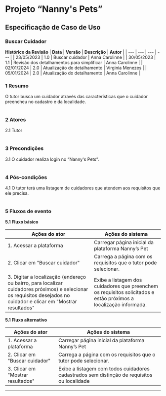 # **Projeto “Nanny's Pets”**
## **Especificação de Caso de Uso**
### **Buscar Cuidador**

**Histórico da Revisão**
| **Data** | **Versão** | **Descrição** | **Autor** |
| --- | --- | --- | --- |
| 23/05/2023 | 1.0 | Buscar cuidador | Anna Carolinne |
| 30/05/2023 | 1.1 | Revisão dos detalhamentos para simplificar | Anna Carolinne |
| 02/01/2024 | 2.0 | Atualização do detalhamento | Virginia Menezes |
| 05/01/2024 | 2.0 | Atualização do detalhamento | Anna Carolinne |
</br>

### **1 Resumo**
O tutor busca um cuidador através das características que o cuidador preencheu no cadastro e da localidade. </br></br>

### **2 Atores**
2.1 Tutor </br></br>

### **3 Precondições**  
3.1 O cuidador realiza login no “Nanny's Pets”.</br></br>

### **4 Pós-condições**  
4.1 O tutor terá uma listagem de cuidadores que atendem aos requisitos que ele precisa.  </br></br>


### **5 Fluxos de evento**
**5.1 Fluxo básico**

| **Ações do ator** | **Ações do sistema** | 
| --- | --- |
| 1. Acessar a plataforma | Carregar página inicial da plataforma Nanny’s Pet | 
| 2. Clicar em "Buscar cuidador"| Carrega a página com os requisitos que o tutor pode selecionar. | 
| 3. Digitar a localização (endereço ou bairro, para localizar cuidadores próximos) e selecionar os requisitos desejados no cuidador e clicar  em "Mostrar resultados" | Exibe a listagem dos cuidadores que preenchem os requisitos solicitados e estão próximos a localização informada. | 


**5.1 Fluxo alternativo**

| **Ações do ator** | **Ações do sistema** | 
| --- | --- |
| 1. Acessar a plataforma | Carregar página inicial da plataforma Nanny’s Pet | 
| 2. Clicar em "Buscar cuidador" | Carrega a página com os requisitos que o tutor pode selecionar. | 
| 3. Clicar  em "Mostrar resultados" | Exibe a listagem com todos cuidadores cadastrados sem distinção de requisitos ou localidade | 

-----------------------------------
